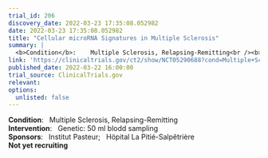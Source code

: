 ```yaml
---
trial_id: 206
discovery_date: 2022-03-23 17:35:08.052982
date: 2022-03-23 17:35:08.052982
title: "Cellular microRNA Signatures in Multiple Sclerosis"
summary: |
  <b>Condition</b>:    Multiple Sclerosis, Relapsing-Remitting<br /><b>Intervention</b>:    Genetic: 50 ml blodd sampling<br /><b>Sponsors</b>:    Institut Pasteur;   Höpital La Pitié-Salpêtrière<br /><b>Not yet recruiting</b>
link: 'https://clinicaltrials.gov/ct2/show/NCT05290688?cond=Multiple+Sclerosis&sfpd_d=14&sel_rss=new14'
published_date: 2022-03-22 16:00:00
trial_source: ClinicalTrials.gov
relevant: 
options:
  unlisted: false
---
```

<b>Condition</b>:    Multiple Sclerosis, Relapsing-Remitting<br /><b>Intervention</b>:    Genetic: 50 ml blodd sampling<br /><b>Sponsors</b>:    Institut Pasteur;   Höpital La Pitié-Salpêtrière<br /><b>Not yet recruiting</b>
